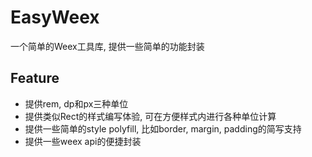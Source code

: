 # EasyWeex
一个简单的Weex工具库, 提供一些简单的功能封装

## Feature
* 提供rem, dp和px三种单位
* 提供类似Rect的样式编写体验, 可在方便样式内进行各种单位计算
* 提供一些简单的style polyfill, 比如border, margin, padding的简写支持
* 提供一些weex api的便捷封装

